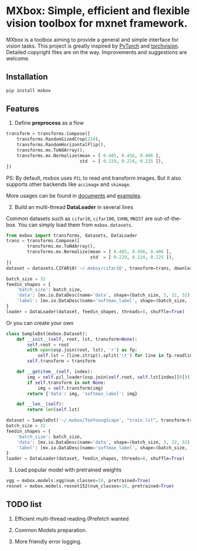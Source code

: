 # MXbox: Simple, efficient and flexible vision toolbox for mxnet framework.

MXbox is a toolbox aiming to provide a general and simple interface for vision tasks. This project is greatly inspired by [PyTorch](https://github.com/pytorch/pytorch) and [torchvision](https://github.com/pytorch/vision). Detailed copyright files are on the way. Improvements and suggestions are welcome.


## Installation
```bash
pip install mxbox
```

## Features
1. Define **preprocess** as a flow

```python
transform = transforms.Compose([
    transforms.RandomSizedCrop(224),
    transforms.RandomHorizontalFlip(),
    transforms.mx.ToNdArray(),
    transforms.mx.Normalize(mean = [ 0.485, 0.456, 0.406 ],
                            std  = [ 0.229, 0.224, 0.225 ]),
])
```

PS: By default, mxbox uses `PIL` to read and transform images. But it also supports other backends like `accimage` and `skimage`.

More usages can be found in [documents](mxbox/transforms/README.md) and [examples](Examples/).

2) Build an multi-thread **DataLoader** in several lines

Common datasets such as `cifar10`, `cifar100`, `SVHN`, `MNIST` are out-of-the-box. You can simply load them from `mxbox.datasets`.

```python
from mxbox import transforms, datasets, DataLoader
trans = transforms.Compose([
        transforms.mx.ToNdArray(), 
        transforms.mx.Normalize(mean = [ 0.485, 0.456, 0.406 ],
                                std  = [ 0.229, 0.224, 0.225 ]),
])
dataset = datasets.CIFAR10('~/.mxbox/cifar10', transform=trans, download=True)

batch_size = 32
feedin_shapes = {
    'batch_size': batch_size,
    'data': [mx.io.DataDesc(name='data', shape=(batch_size, 3, 32, 32), layout='NCHW')],
    'label': [mx.io.DataDesc(name='softmax_label', shape=(batch_size, ), layout='N')]
}
loader = DataLoader(dataset, feedin_shapes, threads=8, shuffle=True)
```  

Or you can create your own 
```python
class SampleDst(mxbox.Dataset):
    def __init__(self, root, lst, transform=None):
        self.root = root
        with open(osp.join(root, lst), 'r') as fp:
            self.lst = [line.strip().split('\t') for line in fp.readlines()]
        self.transform = transform

    def __getitem__(self, index):
        img = self.pil_loader(osp.join(self.root, self.lst[index][0]))
        if self.transform is not None:
            img = self.transform(img)
        return {'data': img, 'softmax_label': img}

    def __len__(self):
        return len(self.lst)

dataset = SampleDst('~/.mxbox/TooYoungScape', "train.lst", transform=trans)
batch_size = 32
feedin_shapes = {
    'batch_size': batch_size,
    'data': [mx.io.DataDesc(name='data', shape=(batch_size, 3, 32, 32), layout='NCHW')],
    'label': [mx.io.DataDesc(name='softmax_label', shape=(batch_size, ), layout='N')]
}
loader = DataLoader(dataset, feedin_shapes, threads=8, shuffle=True)
```
    

3) Load popular model with pretrained weights

```python
vgg = mxbox.models.vgg(num_classes=10, pretrained=True)
resnet = mxbox.models.resnet152(num_classes=10, pretrained=True)
```

## TODO list

1) Efficient multi-thread reading (Prefetch wanted

2) Common Models preparation.

3) More friendly error logging.